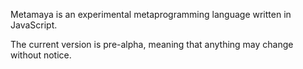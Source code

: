 Metamaya is an experimental metaprogramming language written in JavaScript.

The current version is pre-alpha, meaning that anything may change without notice.


